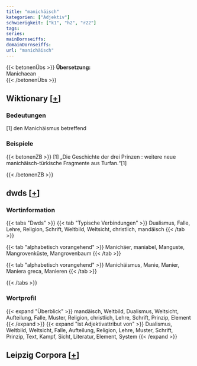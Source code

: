 ```yaml
---
title: "manichäisch"
kategorien: ["Adjektiv"]
schwierigkeit: ["k1", "h2", "r22"]
tags:
series:
mainDornseiffs:
domainDornseiffs:
url: "manichäisch"
---
```


{{< betonenÜbs >}}
**Übersetzung:**  
Manichaean  
{{< /betonenÜbs >}}

## Wiktionary [[+](https://de.wiktionary.org/wiki/manichäisch)]

### Bedeutungen
[1] den Manichäismus betreffend  

### Beispiele
{{< betonenZB >}}
[1] „Die Geschichte der drei Prinzen : weitere neue manichäisch-türkische Fragmente aus Turfan.“[1]  

{{< /betonenZB >}}


## dwds [[+](https://www.dwds.de/wb/manichäisch)]

### Wortinformation
{{< tabs "Dwds" >}}
{{< tab "Typische Verbindungen" >}}
Dualismus, Falle, Lehre, Religion, Schrift, Weltbild, Weltsicht, christlich, mandäisch
{{< /tab >}}

{{< tab "alphabetisch vorangehend" >}}
Manichäer, maniabel, Manguste, Mangrovenküste, Mangrovenbaum
{{< /tab >}}

{{< tab "alphabetisch vorangehend" >}}
Manichäismus, Manie, Manier, Maniera greca, Manieren
{{< /tab >}}

{{< /tabs >}}

### Wortprofil
{{< expand "Überblick" >}} mandäisch, Weltbild, Dualismus, Weltsicht, Aufteilung, Falle, Muster, Religion, christlich, Lehre, Schrift, Prinzip, Element {{< /expand >}}
{{< expand "ist Adjektivattribut von" >}} Dualismus, Weltbild, Weltsicht, Falle, Aufteilung, Religion, Lehre, Muster, Schrift, Prinzip, Text, Kampf, Sicht, Literatur, Element, System {{< /expand >}}

## Leipzig Corpora [[+](https://corpora.uni-leipzig.de/en/res?word=manichäisch&corpusId=deu_newscrawl-public_2018)]

